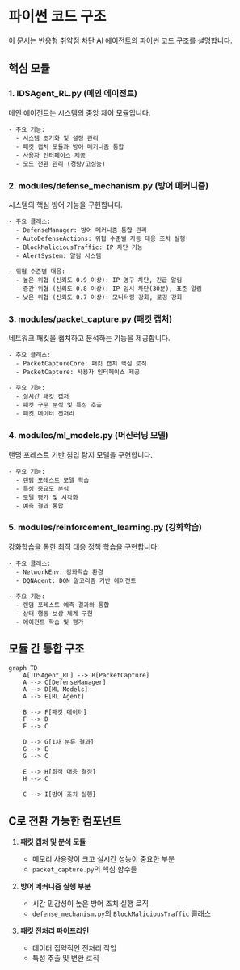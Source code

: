 # 파이썬 코드 구조

이 문서는 반응형 취약점 차단 AI 에이전트의 파이썬 코드 구조를 설명합니다.

## 핵심 모듈

### 1. IDSAgent_RL.py (메인 에이전트)

메인 에이전트는 시스템의 중앙 제어 모듈입니다.

```
- 주요 기능:
  - 시스템 초기화 및 설정 관리
  - 패킷 캡처 모듈과 방어 메커니즘 통합
  - 사용자 인터페이스 제공
  - 모드 전환 관리 (경량/고성능)
```

### 2. modules/defense_mechanism.py (방어 메커니즘)

시스템의 핵심 방어 기능을 구현합니다.

```
- 주요 클래스:
  - DefenseManager: 방어 메커니즘 통합 관리
  - AutoDefenseActions: 위협 수준별 자동 대응 조치 실행
  - BlockMaliciousTraffic: IP 차단 기능
  - AlertSystem: 알림 시스템

- 위협 수준별 대응:
  - 높은 위협 (신뢰도 0.9 이상): IP 영구 차단, 긴급 알림
  - 중간 위협 (신뢰도 0.8 이상): IP 임시 차단(30분), 표준 알림
  - 낮은 위협 (신뢰도 0.7 이상): 모니터링 강화, 로깅 강화
```

### 3. modules/packet_capture.py (패킷 캡처)

네트워크 패킷을 캡처하고 분석하는 기능을 제공합니다.

```
- 주요 클래스:
  - PacketCaptureCore: 패킷 캡처 핵심 로직
  - PacketCapture: 사용자 인터페이스 제공

- 주요 기능:
  - 실시간 패킷 캡처
  - 패킷 구문 분석 및 특성 추출
  - 패킷 데이터 전처리
```

### 4. modules/ml_models.py (머신러닝 모델)

랜덤 포레스트 기반 침입 탐지 모델을 구현합니다.

```
- 주요 기능:
  - 랜덤 포레스트 모델 학습
  - 특성 중요도 분석
  - 모델 평가 및 시각화
  - 예측 결과 통합
```

### 5. modules/reinforcement_learning.py (강화학습)

강화학습을 통한 최적 대응 정책 학습을 구현합니다.

```
- 주요 클래스:
  - NetworkEnv: 강화학습 환경
  - DQNAgent: DQN 알고리즘 기반 에이전트

- 주요 기능:
  - 랜덤 포레스트 예측 결과와 통합
  - 상태-행동-보상 체계 구현
  - 에이전트 학습 및 평가
```

## 모듈 간 통합 구조

```mermaid
graph TD
    A[IDSAgent_RL] --> B[PacketCapture]
    A --> C[DefenseManager]
    A --> D[ML Models]
    A --> E[RL Agent]
    
    B --> F[패킷 데이터]
    F --> D
    F --> C
    
    D --> G[1차 분류 결과]
    G --> E
    G --> C
    
    E --> H[최적 대응 결정]
    H --> C
    
    C --> I[방어 조치 실행]
```

## C로 전환 가능한 컴포넌트

1. **패킷 캡처 및 분석 모듈**
   - 메모리 사용량이 크고 실시간 성능이 중요한 부분
   - `packet_capture.py`의 핵심 함수들

2. **방어 메커니즘 실행 부분**
   - 시간 민감성이 높은 방어 조치 실행 로직
   - `defense_mechanism.py`의 `BlockMaliciousTraffic` 클래스

3. **패킷 전처리 파이프라인**
   - 데이터 집약적인 전처리 작업
   - 특성 추출 및 변환 로직 